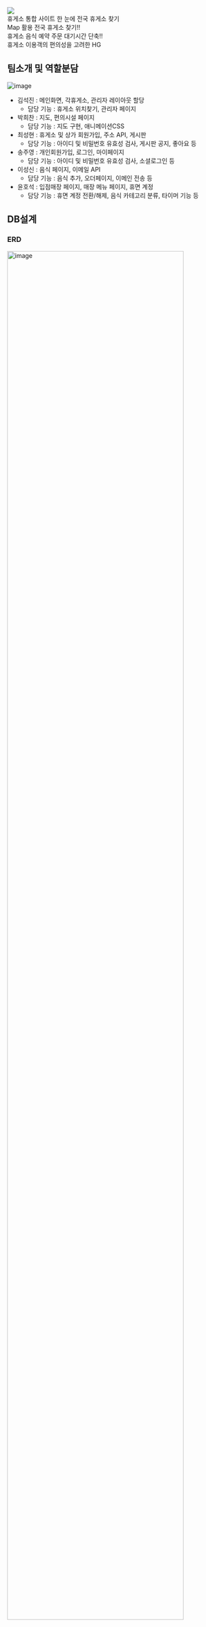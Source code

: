 <div align='left'>
<img src="https://capsule-render.vercel.app/api?type=wave&color=auto&height=400&section=header&text=HYUGO&fontSize=90&fontColor="#f7f5f5"&color=gradient />
<br>
<div >
휴게소 통합 사이트
한 눈에 전국 휴게소 찾기 <br>
Map 활용 전국 휴게소 찾기!! <br>
휴게소 음식 예약 주문 대기시간 단축!! <br>
휴게소 이용객의 편의성을 고려한 HG
</div>
</div>


## 팀소개 및 역할분담
![image](https://github.com/jooyoungsong/SemiProject/assets/111737185/7be0541a-db69-47a4-8057-e77a4bdc89d6)

- 김석진 : 메인화면, 각휴게소, 관리자 레이아웃 할당
  - 담당 기능 : 휴게소 위치찾기, 관리자 페이지
- 박희찬 : 지도, 편의시설 페이지
  - 담당 기능 : 지도 구현, 애니메이션CSS
- 최성현 : 휴게소 및 상가 회원가입, 주소 API, 게시판
  - 담당 기능 : 아이디 및 비밀번호 유효성 검사, 게시판 공지, 좋아요 등
- 송주영 : 개인회원가입, 로그인, 마이페이지
  - 담당 기능 : 아이디 및 비밀번호 유효성 검사, 소셜로그인 등
- 이성신 : 음식 페이지, 이메일 API
  - 담당 기능 : 음식 추가, 오더페이지, 이메인 전송 등
- 윤호석 : 입점매장 페이지, 매장 메뉴 페이지, 휴면 계정
  - 담당 기능 : 휴면 계정 전환/해제, 음식 카테고리 분류, 타이머 기능 등

## DB설계

### ERD
<img width="90%" alt="image" src="https://github.com/jooyoungsong/SemiProject/assets/111737185/9f260ea0-8757-41e6-a84a-d2a32bd6c2c3">

### 테이블 정의서
<img width="90%" alt="image" src="https://github.com/jooyoungsong/SemiProject/assets/111737185/0455932b-5cba-4496-8917-a42d9b42adad">

## Tech Stacks
![image](https://github.com/jooyoungsong/SemiProject/assets/111737185/fc30b235-986d-477c-9c63-7d9bf49c1144)

<div><h4>프론트엔드</h4>
    <img src="https://img.shields.io/badge/Bootstrap-7952B3?style=flat&logo=Bootstrap&logoColor=white">
    <img src="https://img.shields.io/badge/HTML5-E34F26?style=flat&logo=HTML5&logoColor=white">
    <img src="https://img.shields.io/badge/CSS3-1572B6?style=flat&logo=CSS3&logoColor=white">
    <img src="https://img.shields.io/badge/jQuery-0769AD?style=flat&logo=jQuery&logoColor=white">
    <img src="https://img.shields.io/badge/Javascript-F7DF1E?style=flat&logo=Javascript&logoColor=white">
</div>

<div><h4>백엔드</h4>
  <img src="https://img.shields.io/badge/Java-007396?style=flat&logo=Java&logoColor=white">
  <img src="https://img.shields.io/badge/JSP-007396?style=flat&logo=Java&logoColor=white">
  <img src="https://img.shields.io/badge/Apache%20Tomcat-F8DC75?style=flat&logo=Apache%20Tomcat&logoColor=white">
</div>

<div><h4>DB</h4>
  <img src="https://img.shields.io/badge/MySQL-4479A1?style=flat&logo=MySQL&logoColor=white">
  <img src="https://img.shields.io/badge/AWS-232F3E?style=flat&logo=AWS&logoColor=white">
</div>

<div><h4>communication</h4>
  <img src="https://img.shields.io/badge/Github-181717?style=flat&logo=Github&logoColor=white">
  <img src="https://img.shields.io/badge/Discord-5865F2?style=flat&logo=Github&logoColor=white">
</div><br>



## 연락처

프로젝트와 관련된 문의 및 협업은 아래 연락처로 연락바랍니다.

- 김석진 이메일 : pou11uyt@naver.com
  - Git 주소 : https://github.com/ruky1
- 박희찬 이메일 : luis1018@naver.com
  - Git 주소 : https://github.com/itephc
- 최성현 이메일 : tjdgus9773@gamil.com
  - Git 주소 : https://github.com/dawn-sh
- 송주영 이메일 : jystech10@naver.com
  - Git 주소 : https://github.com/jooyoungsong
- 이성신 이메일 : ssung2sin@naver.com
  - Git 주소 : https://github.com/ssung2sin
- 윤호석 이메일 : hs970216@naver.com
  - Git 주소 : https://github.com/otfeb


## 시연 영상

### 김석진
- 휴게소 위치 찾기
![KakaoTalk_Photo_2023-09-25-17-15-59 003](https://github.com/jooyoungsong/SemiProject/assets/111737185/994362ea-939c-4b2c-a99e-3632912caa2e)

### 최성현
- 회원가입 유효성 검사 및 주소 API
![회원가입 유효성 검사](https://github.com/jooyoungsong/SemiProject/assets/111737185/588cd1cf-93e3-4684-925f-f404b928e0b2)
- 게시글 인기글 모음 및 버튼 CSS
![인기글 모음 및 버튼 css](https://github.com/jooyoungsong/SemiProject/assets/111737185/4aa9fae6-7bb3-48fb-83bd-9c4fe75829fa)
- 게시글 수 변경
![게시물 갯수](https://github.com/jooyoungsong/SemiProject/assets/111737185/c13cb02a-9d2a-46f0-a9a6-af09c3525cc0)

### 송주영


### 이성신
- 음식추가
![KakaoTalk_Photo_2023-09-25-17-22-40](https://github.com/jooyoungsong/SemiProject/assets/111737185/a005f68f-06cc-44aa-be73-2dec0f46a4ec)
- 디테일페이지
![디테일 페이지](https://github.com/jooyoungsong/SemiProject/assets/136788985/00ffc9ee-2204-41af-9fb0-e7a00929db20)
- 오더페이지&결제API(카카오페이&토스)
![결제 및 오더페이지](https://github.com/jooyoungsong/SemiProject/assets/136788985/6504b94a-b4b6-46e2-8b49-2639138806bc)
- 매장&유저 주문창
![myVideo](https://github.com/jooyoungsong/SemiProject/assets/136788985/a8048209-35e5-4e0a-9923-3bfbcd0467fa)
- 이메일API&난수발생
![난수발생](https://github.com/jooyoungsong/SemiProject/assets/136788985/eba3a3ba-2e5c-48f3-9d72-77c4ced922e3)

### 윤호석
- 휴면계정 이메일 인증 1
![KakaoTalk_Photo_2023-09-25-17-21-12 001](https://github.com/jooyoungsong/SemiProject/assets/111737185/0cbfab6d-9f0c-4b04-b633-7f108c997ffe)
- 휴면계정 이메일 인증 2
![KakaoTalk_Photo_2023-09-25-17-21-12 002](https://github.com/jooyoungsong/SemiProject/assets/111737185/648f8219-ac9e-4974-a187-c4d41d740bb7)
- 매장 페이지 기능 1
![KakaoTalk_Photo_2023-09-25-17-21-12 003](https://github.com/jooyoungsong/SemiProject/assets/111737185/696ed586-2d24-423b-8bfe-dad85f361bee)
- 매장 페이지 기능 2
![KakaoTalk_Photo_2023-09-25-17-21-12 004](https://github.com/jooyoungsong/SemiProject/assets/111737185/df33197b-f45d-48bc-929b-3364ed6cffda)
